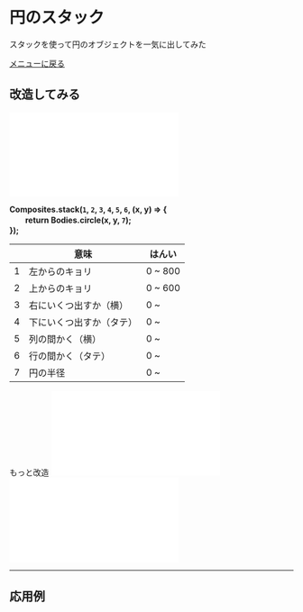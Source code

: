 # 円のスタック

スタックを使って円のオブジェクトを一気に出してみた

[メニューに戻る](index.html)


## 改造してみる

![ここから始める](circleStack/main.js)

**Composites.stack(`1`, `2`, `3`, `4`, `5`, `6`, (x, y) => {  
　　return Bodies.circle(x, y, `7`);  
});**

|| 意味 | はんい
--- | --- | --- 
1 | 左からのキョリ | 0 ~ 800
2 | 上からのキョリ | 0 ~ 600
3 | 右にいくつ出すか（横） | 0 ~ 
4 | 下にいくつ出すか（タテ） | 0 ~ 
5 | 列の間かく（横） | 0 ~ 
6 | 行の間かく（タテ） | 0 ~ 
7 | 円の半径 | 0 ~ 


もっと改造
![設定](circleStack/setting.js)
![かべ・ゆか](circleStack/stage.js)

- - -

## 応用例

